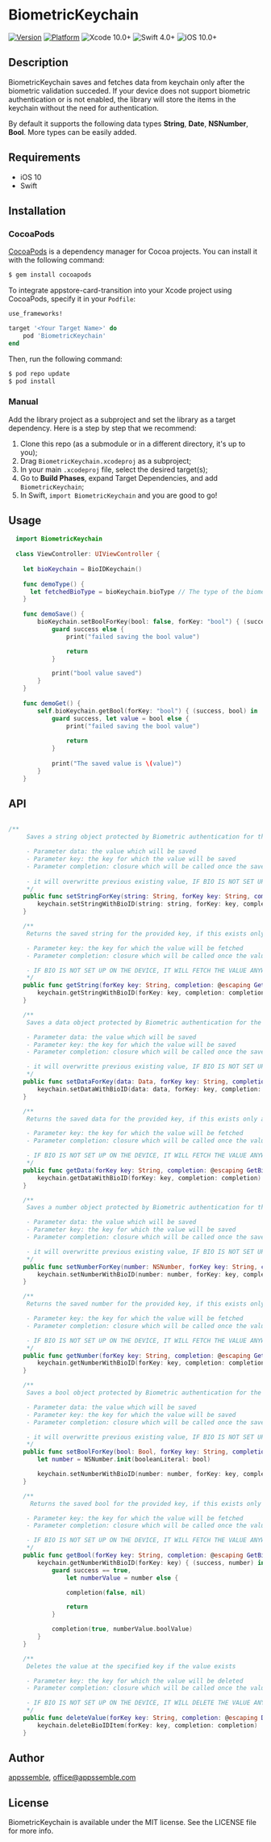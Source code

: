 # BiometricKeychain

[![Version](https://img.shields.io/cocoapods/v/BiometricKeychain.svg?style=flat)](https://cocoapods.org/pods/BiometricKeychain)
[![Platform](https://img.shields.io/cocoapods/p/BiometricKeychain.svg?style=flat)](https://cocoapods.org/pods/BiometricKeychain)
![Xcode 10.0+](https://img.shields.io/badge/Xcode-10.0%2B-blue.svg)
![Swift 4.0+](https://img.shields.io/badge/Swift-4.0%2B-orange.svg)
![iOS 10.0+](https://img.shields.io/badge/iOS-10.0%2B-blue.svg)

## Description

BiometricKeychain saves and fetches data from keychain only after the biometric validation succeded. If your device does not support biometric authentication or is not enabled, the library will store the items in the keychain without the need for authentication.

By default it supports the following data types **String**, **Date**, **NSNumber**, **Bool**. More types can be easily added.


## Requirements

- iOS 10
- Swift

## Installation

### CocoaPods

[CocoaPods](http://cocoapods.org) is a dependency manager for Cocoa projects. You can install it with the following command:

```bash
$ gem install cocoapods
```

To integrate appstore-card-transition into your Xcode project using CocoaPods, specify it in your `Podfile`:

```ruby
use_frameworks!

target '<Your Target Name>' do
    pod 'BiometricKeychain'
end
```

Then, run the following command:

```bash
$ pod repo update
$ pod install
```

### Manual

Add the library project as a subproject and set the library as a target dependency. Here is a step by step that we recommend:

1. Clone this repo (as a submodule or in a different directory, it's up to you);
2. Drag `BiometricKeychain.xcodeproj` as a subproject;
3. In your main `.xcodeproj` file, select the desired target(s);
4. Go to **Build Phases**, expand Target Dependencies, and add `BiometricKeychain`;
5. In Swift, `import BiometricKeychain` and you are good to go! 

## Usage

```swift
  import BiometricKeychain
  
  class ViewController: UIViewController {
    
    let bioKeychain = BioIDKeychain()
    
    func demoType() {
      let fetchedBioType = bioKeychain.bioType // The type of the biometric installed on the device
    }
    
    func demoSave() {
        bioKeychain.setBoolForKey(bool: false, forKey: "bool") { (success) in
            guard success else {
                print("failed saving the bool value")

                return
            }

            print("bool value saved")
        }
    }
    
    func demoGet() {
        self.bioKeychain.getBool(forKey: "bool") { (success, bool) in
            guard success, let value = bool else {
                print("failed saving the bool value")
                
                return
            }
            
            print("The saved value is \(value)")
        }
    }
```

## API

```swift

/**
     Saves a string object protected by Biometric authentication for the specified key

     - Parameter data: the value which will be saved
     - Parameter key: the key for which the value will be saved
     - Parameter completion: closure which will be called once the save is completed or an error occured
     
     - it will overwritte previous existing value, IF BIO IS NOT SET UP ON THE DEVICE, IT WILL SAVE THE VALUE ANYWAY without the usage of biometrics
     */
    public func setStringForKey(string: String, forKey key: String, completion: @escaping SetBioIDCompletion) {
        keychain.setStringWithBioID(string: string, forKey: key, completion: completion)
    }

    /**
     Returns the saved string for the provided key, if this exists only after the user is authenticated

     - Parameter key: the key for which the value will be fetched
     - Parameter completion: closure which will be called once the value is retrived or an error occured

     - IF BIO IS NOT SET UP ON THE DEVICE, IT WILL FETCH THE VALUE ANYWAY
     */
    public func getString(forKey key: String, completion: @escaping GetBioIDStringCompletion) {
        keychain.getStringWithBioID(forKey: key, completion: completion)
    }

    /**
     Saves a data object protected by Biometric authentication for the specified key

     - Parameter data: the value which will be saved
     - Parameter key: the key for which the value will be saved
     - Parameter completion: closure which will be called once the save is completed or an error occured

     - it will overwritte previous existing value, IF BIO IS NOT SET UP ON THE DEVICE, IT WILL SAVE THE VALUE ANYWAY without the usage of biometrics
     */
    public func setDataForKey(data: Data, forKey key: String, completion: @escaping SetBioIDCompletion) {
        keychain.setDataWithBioID(data: data, forKey: key, completion: completion)
    }

    /**
     Returns the saved data for the provided key, if this exists only after the user is authenticated

     - Parameter key: the key for which the value will be fetched
     - Parameter completion: closure which will be called once the value is retrived or an error occured

     - IF BIO IS NOT SET UP ON THE DEVICE, IT WILL FETCH THE VALUE ANYWAY
     */
    public func getData(forKey key: String, completion: @escaping GetBioIDDataCompletion) {
        keychain.getDataWithBioID(forKey: key, completion: completion)
    }

    /**
     Saves a number object protected by Biometric authentication for the specified key

     - Parameter data: the value which will be saved
     - Parameter key: the key for which the value will be saved
     - Parameter completion: closure which will be called once the save is completed or an error occured

     - it will overwritte previous existing value, IF BIO IS NOT SET UP ON THE DEVICE, IT WILL SAVE THE VALUE ANYWAY without the usage of biometrics
     */
    public func setNumberForKey(number: NSNumber, forKey key: String, completion: @escaping SetBioIDCompletion) {
        keychain.setNumberWithBioID(number: number, forKey: key, completion: completion)
    }

    /**
     Returns the saved number for the provided key, if this exists only after the user is authenticated

     - Parameter key: the key for which the value will be fetched
     - Parameter completion: closure which will be called once the value is retrived or an error occured

     - IF BIO IS NOT SET UP ON THE DEVICE, IT WILL FETCH THE VALUE ANYWAY
     */
    public func getNumber(forKey key: String, completion: @escaping GetBioIDNumberCompletion) {
        keychain.getNumberWithBioID(forKey: key, completion: completion)
    }

    /**
     Saves a bool object protected by Biometric authentication for the specified key

     - Parameter data: the value which will be saved
     - Parameter key: the key for which the value will be saved
     - Parameter completion: closure which will be called once the save is completed or an error occured

     - it will overwritte previous existing value, IF BIO IS NOT SET UP ON THE DEVICE, IT WILL SAVE THE VALUE ANYWAY without the usage of biometrics
     */
    public func setBoolForKey(bool: Bool, forKey key: String, completion: @escaping SetBioIDCompletion) {
        let number = NSNumber.init(booleanLiteral: bool)

        keychain.setNumberWithBioID(number: number, forKey: key, completion: completion)
    }

    /**
      Returns the saved bool for the provided key, if this exists only after the user is authenticated

     - Parameter key: the key for which the value will be fetched
     - Parameter completion: closure which will be called once the value is retrived or an error occured

     - IF BIO IS NOT SET UP ON THE DEVICE, IT WILL FETCH THE VALUE ANYWAY
     */
    public func getBool(forKey key: String, completion: @escaping GetBioIDBoolCompletion) {
        keychain.getNumberWithBioID(forKey: key) { (success, number) in
            guard success == true,
                let numberValue = number else {

                completion(false, nil)

                return
            }

            completion(true, numberValue.boolValue)
        }
    }

    /**
     Deletes the value at the specified key if the value exists

     - Parameter key: the key for which the value will be deleted
     - Parameter completion: closure which will be called once the value is deleted or an error occured

     - IF BIO IS NOT SET UP ON THE DEVICE, IT WILL DELETE THE VALUE ANYWAY
     */
    public func deleteValue(forKey key: String, completion: @escaping DeleteBioIDCompletion) {
        keychain.deleteBioIDItem(forKey: key, completion: completion)
    }

```

## Author

[appssemble](https://appssemble.com), office@appssemble.com

## License

BiometricKeychain is available under the MIT license. See the LICENSE file for more info.

